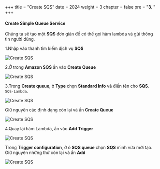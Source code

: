 +++
title = "Create SQS"
date = 2024
weight = 3
chapter = false
pre = "<b>3. </b>"
+++


#### Create Simple Queue Service

Chúng ta sẽ tạo một **SQS** đơn giản để có thể gọi hàm lambda và gửi thông tin người dùng.

1.Nhập vào thanh tìm kiếm dịch vụ **SQS**

  ![Create SQS](../images/3/3.1.png)

2.Ở trong **Amazon SQS** ấn vào **Create Queue**

  ![Create SQS](../images/3/3.2.png)

3.Trong **Create queue**, ở **Type** chọn **Standard Info** và điền tên cho **SQS**. `SQS-Lambda`.

  ![Create SQS](.../images/3/3.3.png)

  Giữ nguyên các định dạng còn lại và ấn **Create Queue**

  ![Create SQS](../images/3/3.7.png)

4.Quay lại hàm Lambda, ấn vào **Add Trigger**

  ![Create SQS](../images/3/3.5.png)

  Trong **Trigger configuration**, ở ô **SQS queue** chọn **SQS** mình vừa mới tạo. Giữ nguyên những thứ còn lại và ấn **Add**

  ![Create SQS](../images/3/3.6.png)

